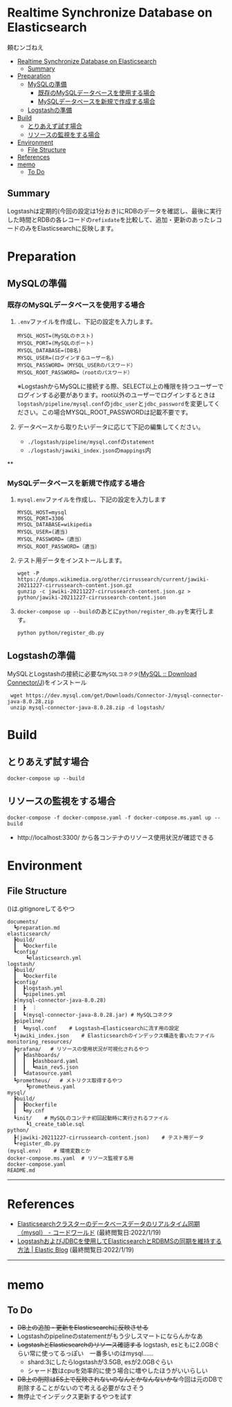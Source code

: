 # Realtime Synchronize Database on Elasticsearch
頼むンゴねえ

- [Realtime Synchronize Database on Elasticsearch](#realtime-synchronize-database-on-elasticsearch)
  - [Summary](#summary)
- [Preparation](#preparation)
  - [MySQLの準備](#mysqlの準備)
    - [既存のMySQLデータベースを使用する場合](#既存のmysqlデータベースを使用する場合)
    - [MySQLデータベースを新規で作成する場合](#mysqlデータベースを新規で作成する場合)
  - [Logstashの準備](#logstashの準備)
- [Build](#build)
  - [とりあえず試す場合](#とりあえず試す場合)
  - [リソースの監視をする場合](#リソースの監視をする場合)
- [Environment](#environment)
  - [File Structure](#file-structure)
- [References](#references)
- [memo](#memo)
  - [To Do](#to-do)

## Summary

Logstashは定期的(今回の設定は1分おき)にRDBのデータを確認し、最後に実行した時間とRDBの各レコードの`refixdate`を比較して、追加・更新のあったレコードのみをElasticsearchに反映します。


# Preparation
## MySQLの準備
### 既存のMySQLデータベースを使用する場合
1. `.env`ファイルを作成し、下記の設定を入力します。

    ```
    MYSQL_HOST=(MySQLのホスト)
    MYSQL_PORT=(MySQLのポート)
    MYSQL_DATABASE=(DB名)
    MYSQL_USER=(ログインするユーザー名)
    MYSQL_PASSWORD=（MYSQL_USERのパスワード）
    MYSQL_ROOT_PASSWORD=（rootのパスワード）
    ```

    ※LogstashからMySQLに接続する際、SELECT以上の権限を持つユーザーでログインする必要があります。root以外のユーザーでログインするときは`logstash/pipeline/mysql.conf`の`jdbc_user`と`jdbc_password`を変更してください。この場合MYSQL_ROOT_PASSWORDは記載不要です。

2. データベースから取りたいデータに応じて下記の編集してください。
    - `./logstash/pipeline/mysql.conf`の`statement`
    - `./logstash/jawiki_index.json`の`mappings`内

 **

### MySQLデータベースを新規で作成する場合

1. `mysql.env`ファイルを作成し、下記の設定を入力します
    ```
    MYSQL_HOST=mysql
    MYSQL_PORT=3306
    MYSQL_DATABASE=wikipedia
    MYSQL_USER=(適当)
    MYSQL_PASSWORD=（適当）
    MYSQL_ROOT_PASSWORD=（適当）
    ```

2. テスト用データをインストールします。
    ```
    wget -P https://dumps.wikimedia.org/other/cirrussearch/current/jawiki-20211227-cirrussearch-content.json.gz
    gunzip -c jawiki-20211227-cirrussearch-content.json.gz > python/jawiki-20211227-cirrussearch-content.json
    ```

3. `docker-compose up --build`のあとに`python/register_db.py`を実行します。
    ```
    python python/register_db.py
    ```

## Logstashの準備
MySQLとLogstashの接続に必要な`MySQLコネクタ`([MySQL :: Download Connector/J](https://dev.mysql.com/downloads/connector/j/))をインストール
   ```
    wget https://dev.mysql.com/get/Downloads/Connector-J/mysql-connector-java-8.0.28.zip
    unzip mysql-connector-java-8.0.28.zip -d logstash/
   ```





# Build
## とりあえず試す場合
```
docker-compose up --build
```


## リソースの監視をする場合
```
docker-compose -f docker-compose.yaml -f docker-compose.ms.yaml up --build
```

- http://localhost:3300/ から各コンテナのリソース使用状況が確認できる


# Environment 

## File Structure
()は.gitignoreしてるやつ


```
documents/
  ┗preparation.md
elasticsearch/
  ┣build/
  ┃  ┗Dockerfile
  ┗config/
      ┗elasticsearch.yml
logstash/
  ┣build/
  ┃  ┗Dockerfile
  ┣config/
  ┃  ┣logstash.yml
  ┃  ┗pipelines.yml
  ┣(mysql-connector-java-8.0.28)
  ┃  ┣  ︙
  ┃  ┗(mysql-connector-java-8.0.28.jar) # MySQLコネクタ
  ┣pipeline/
  ┃  ┗mysql.conf    # Logstash→Elasticsearchに流す用の設定
  ┗jawiki_index.json    # Elasticsearchのインデックス構造を書いたファイル
monitoring_resources/
  ┣grafana/   # リソースの使用状況が可視化されるやつ
  ┃  ┣dashboards/
  ┃  ┃  ┣dashboard.yaml
  ┃  ┃  ┗main_rev5.json
  ┃  ┗datasource.yaml
  ┗prometheus/   # メトリクス取得するやつ
      ┗prometheus.yaml
mysql/
  ┣build/
  ┃  ┣Dockerfile
  ┃  ┗my.cnf
  ┗init/    # MySQLのコンテナ初回起動時に実行されるファイル
      ┗1_create_table.sql
python/
  ┣(jawiki-20211227-cirrussearch-content.json)    # テスト用データ
  ┗register_db.py
(mysql.env)    # 環境変数とか
docker-compose.ms.yaml  # リソース監視する用
docker-compose.yaml
README.md
```

---

# References
- [Elasticsearchクラスターのデータベースデータのリアルタイム同期（mysql） - コードワールド](https://www.codetd.com/ja/article/11891206) (最終閲覧日:2022/1/19)
- [LogstashおよびJDBCを使用してElasticsearchとRDBMSの同期を維持する方法 | Elastic Blog](https://www.elastic.co/jp/blog/how-to-keep-elasticsearch-synchronized-with-a-relational-database-using-logstash) (最終閲覧日:2022/1/19)
  
---

# memo
## To Do
- ~~DB上の追加・更新をElasticsearchに反映させる~~
- Logstashのpipelineのstatementがもう少しスマートにならんかなあ
- ~~LogstashとElasticsearchのリソース確認する~~ logstash, esともに2.0GBぐらい常に使ってるっぽい　一番多いのはmysql……
  - shard:3にしたらlogstashが3.5GB, esが2.0GBぐらい
  - シャード数はcpuを効率的に使う場合に増やしたほうがいいらしい
- ~~DB上の削除はES上で反映されないのなんとかなんないかな~~今回は元のDBで削除することがないので考える必要がなさそう
- 無停止でインデックス更新するやつを試す
